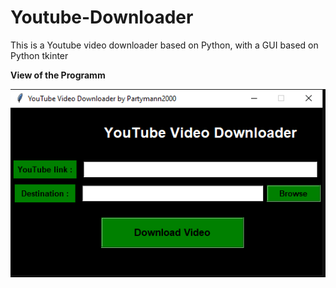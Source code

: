 # Youtube-Downloader
This is a Youtube video downloader based on Python, with a GUI based on Python tkinter

**View of the Programm**

![view](images/view.PNG)

